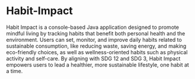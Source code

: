 # Habit-Impact
Habit Impact is a console-based Java application designed to promote mindful living by tracking habits that benefit both personal health and the environment. Users can set, monitor, and improve daily habits related to sustainable consumption, like reducing waste, saving energy, and making eco-friendly choices, as well as wellness-oriented habits such as physical activity and self-care. By aligning with SDG 12 and SDG 3, Habit Impact empowers users to lead a healthier, more sustainable lifestyle, one habit at a time.
